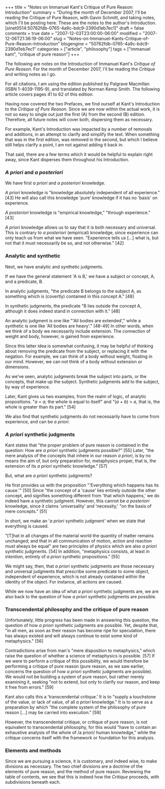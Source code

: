 +++
title = "Notes on Immanuel Kant's Critique of Pure Reason: Introduction"
summary = "During the month of December 2007, I'll be reading the Critique of Pure Reason, with Gavin Schmitt, and taking notes, which I'll be posting here. These are the notes to the author's Introduction. [slnet0514:50762fdb-0765-4a9c-bdc9-2390d1eb7ec1]"
draft = false
comments = true
date = "2007-12-03T23:00:00-06:00"
modified = "2007-12-06T21:36:19-06:00"
slug = "Notes-on-Immanuel-Kants-Critique-of-Pure-Reason-Introduction"
blogengine = "50762fdb-0765-4a9c-bdc9-2390d1eb7ec1"
categories = ["article", "philosophy"]
tags = ["immanuel kant", "critique of pure reason"]
+++

<div class="note">
<p>
The following are notes on the&nbsp;Introduction&nbsp;of Immanuel Kant&#39;s <em>Critique of Pure Reason</em>. For the month of December 2007, I&#39;ll be reading the <em>Critique</em> and writing notes as I go. 
</p>
<p>
For all citations, I am using the edition published by Palgrave Macmillan (ISBN 1-4039-1195-9), and translated by Norman Kemp Smith. The following article covers pages&nbsp;41 to&nbsp;62 of this edition. 
</p>
</div>
<p>
Having now covered the two Prefaces, we find ourself at Kant&#39;s Introduction to the <em>Critique of Pure Reason</em>. Since we are now within the actual work, it is not so easy to single out just the first (A) from the second (B) edition. Therefore, all future notes will cover both, dispersing them as necessary. 
</p>
<p>
For example, Kant&#39;s Introduction was impacted by a number of removals and additions, in an attempt to clarify and simplify the text. When something that was in the first edition, was removed in the second, but which I believe still helps clarify a point, I am not against adding it back in. 
</p>
<p>
That said, there are a few terms which it would be helpful to explain right away, since Kant disperses them throughout his Introduction. 
</p>
<h3><em>A priori</em> and <em>a posteriori</em></h3>
<p>
We have first <em>a priori</em> and <em>a posteriori</em> knowledge. 
</p>
<p>
<em>A priori</em> knowledge is &quot;knowledge absolutely independent of all experience.&quot; [43] He will also call this knowledge &#39;pure&#39; knowledge if it has no &#39;basis&#39; on experience. 
</p>
<p>
<em>A posteriori</em> knowledge is &quot;empirical knowledge,&quot; &quot;through experience.&quot; [43] 
</p>
<p>
<em>A priori</em> knowledge allows us to say that it is both necessary and universal. This is contrary to <em>a posteriori</em> (empirical) knowledge, since experience can only teach us from what we have seen. &quot;Experience tells us [...] what is, but not that it must necessarily be so, and not otherwise.&quot; [42] 
</p>
<h3>Analytic and synthetic</h3>
<p>
Next, we have analytic and synthetic judgments. 
</p>
<p>
If we have the general statement &#39;A is B,&#39; we have a subject or concept, A, and a predicate, B. 
</p>
<p>
In analytic judgments, &quot;the predicate B belongs to the subject A, as something which is (covertly) contained in this concept A.&quot; [48] 
</p>
<p>
In synthetic judgments, the predicate &quot;B lies outside the concept A, although it does indeed stand in connection with it.&quot; [48] 
</p>
<p>
An analytic judgment is one like &quot;&#39;All bodies are extended&#39;,&quot; while a synthetic is one like &#39;All bodies are heavy&#39;.&quot; [48-49] In other words, when we think of a body we necessarily include extension. The connection of weight and body, however, is gained from experience. 
</p>
<p>
Since this latter idea is somewhat confusing, it may be helpful of thinking about removing the predicate from the subject, or replacing it with the negation. For example, we can think of a body without weight, floating in our mind. However, we can not think of a body without extension or dimensions. 
</p>
<p>
As we&#39;ve seen, analytic judgments break the subject into parts, or the concepts, that make up the subject. Synthetic judgments add to the subject, by way of experience. 
</p>
<p>
Later, Kant gives us two examples, from the realm of logic, of analytic propositions. &quot;<em>a</em> = <em>a</em>; the whole is equal to itself&quot; and &quot;(<em>a</em> + <em>b</em>) &gt; <em>a</em>, that is, the whole is greater than its part.&quot; [54] 
</p>
<p>
We also find that synthetic judgments do not necessarily have to come from experience, and can be <em>a priori</em>. 
</p>
<h3><em>A priori</em> synthetic judgments</h3>
<p>
Kant states that &quot;the proper problem of pure reason is contained in the question: How are <em>a priori</em> synthetic judgments possible?&quot; [55] Later, &quot;the mere analysis of the concepts that inhere in our reason <em>a priori</em>, is by no means the aim of, but only preparation for, metaphysics proper, that is, the extension of its <em>a priori</em> synthetic knowledge.&quot; [57] 
</p>
<p>
But, what are <em>a priori</em> synthetic judgments? 
</p>
<p>
He first provides us with the proposition &quot;&#39;Everything which happens has its cause.&#39;&quot; [50] Since &quot;the concept of a &#39;cause&#39; lies entirely outside the other concept, and signifies something different from &#39;that which happens,&#39; we do indeed have a synthetic judgment. However, this cannot be <em>a posteriori</em> knowledge, since it claims &#39;universality&#39; and &#39;necessity,&#39; &quot;on the basis of mere concepts.&quot; [51] 
</p>
<p>
In short, we make an &#39;<em>a priori</em> synthetic judgment&#39; when we state that everything is caused. 
</p>
<p>
&quot;[T]hat in all changes of the material world the quantity of matter remains unchanged; and that in all communication of motion, action and reaction must always be equal&quot; are two principles of physics which are also <em>a priori</em> synthetic judgments. [54] In addition, &quot;metaphysics consists, at least <em>in intention</em>, entirely of <em>a priori</em> synthetic propositions.&quot; [55] 
</p>
<p>
We might say, then, that <em>a priori</em> synthetic judgments are those necessary and universal judgments that prescribe some predicate to some object, independent of experience, which is not already contained within the identity of the object. For instance, all actions are caused. 
</p>
<p>
While we now have an idea of what <em>a priori</em> synthetic judgments are, we are also back to the question of how <em>a priori</em> synthetic judgments are possible. 
</p>
<h3>Transcendental philosophy and the critique of pure reason</h3>
<p>
Unfortunately, little progress has been made in answering this question, the question of how <em>a priori</em> synthetic judgments are possible. Yet, despite that, &quot;in all men, as soon as their reason has become ripe for speculation, there has always existed and will always continue to exist some kind of metaphysics.&quot; [56] 
</p>
<p>
Contradictions arise from man&#39;s &quot;mere disposition to metaphysics,&quot; which raise the question of whether a science of metaphysics is possible. [57] If we were to perform a critique of this possibility, we would therefore be performing a critique of pure reason (pure reason, as we saw earlier, concerns the question of how <em>a priori</em> synthetic judgments are possible). We would not be building a system of pure reason, but rather merely examining it, seeking &quot;not to extend, but only to clarify our reason, and keep it free from errors.&quot; [59] 
</p>
<p>
Kant also calls this a &#39;transcendental critique.&#39; It is to &quot;supply a touchstone of the value, or lack of value, of all <em>a priori</em> knowledge.&quot; It is to serve as a preparation by which &quot;the complete system of the philosophy of pure reason [...] may be carried into execution.&quot; [59] 
</p>
<p>
However, the transcendental critique, or critique of pure reason, is not equivalent to transcendental philosophy, for this would &quot;have to contain an exhaustive analysis of the whole of /a priori/ human knowledge,&quot; while the critique concerns itself with the framework or foundation for this analysis. 
</p>
<h3>Elements and methods</h3>
<p>
Since we are pursuing a science, it is customary, and indeed wise, to make divisions as necessary. The two chief divisions are a doctrine of the elements of pure reason, and the method of pure reason. Reviewing the table of contents, we see that this is indeed how the <em>Critique</em> proceeds, with subdivisions beneath each. 
</p>

